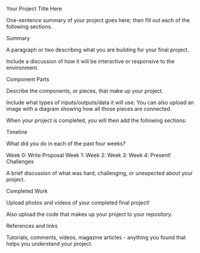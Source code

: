 Your Project Title Here

One-sentence summary of your project goes here; then fill out each of the following sections.

Summary

A paragraph or two describing what you are building for your final project.

Include a discussion of how it will be interactive or responsive to the environment.

Component Parts

Describe the components, or pieces, that make up your project.

Include what types of inputs/outputs/data it will use. You can also upload an image with a diagram showing how all those pieces are connected.

When your project is completed, you will then add the following sections:

Timeline

What did you do in each of the past four weeks?

Week 0: Write Proposal
Week 1:
Week 2:
Week 3:
Week 4: Present!
Challenges

A brief discussion of what was hard, challenging, or unexpected about your project.

Completed Work

Upload photos and videos of your completed final project!

Also upload the code that makes up your project to your repository.

References and links

Tutorials, comments, videos, magazine articles - anything you found that helps you understand your project.
